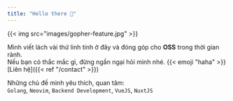 ```yaml
---
title: "Hello there 👋"
---
```


{{< img src="images/gopher-feature.jpg" >}}

Mình viết lách vài thứ linh tinh ở đây và đóng góp cho **OSS** 
trong thời gian rảnh. <br>
Nếu bạn có thắc mắc gì, đừng ngần ngại hỏi mình nhé. {{< emoji "haha" >}}
[Liên hệ]({{< ref "/contact" >}})

Những chủ đề mình yêu thích, quan tâm: <br>
`Golang`, `Neovim`, `Backend Development`, `VueJS`, `NuxtJS`
